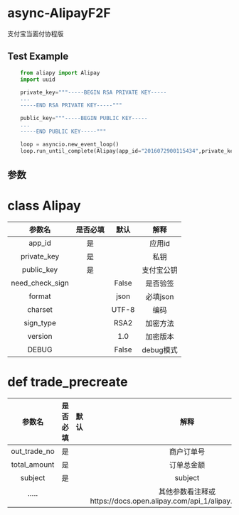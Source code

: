 # async-AlipayF2F

支付宝当面付协程版

## Test Example

```python
    from aliapy import Alipay
    import uuid

    private_key="""-----BEGIN RSA PRIVATE KEY-----
    ...
    -----END RSA PRIVATE KEY-----"""

    public_key="""-----BEGIN PUBLIC KEY-----
    ...
    -----END PUBLIC KEY-----"""

    loop = asyncio.new_event_loop()
    loop.run_until_complete(Alipay(app_id="2016072900115434",private_key=private_key,public_key=public_key,loop=loop,sign_type='RSA2',DEBUG=True).trade_precreate("2017101500000000", 10, '测试商品'))
```

## 参数

class Alipay
===

|参数名        | 是否必填  | 默认   |解释      |
|:--------:   | :-----:   | :----: |:----:     |
|app_id       | 是        |        |应用id    |
|private_key  |是         |        |私钥      |
|public_key |是||支付宝公钥 |
|need_check_sign||False|是否验签|
|format||json|必填json|
|charset||UTF-8|编码|
|sign_type||RSA2|加密方法|
|version||1.0|加密版本|
|DEBUG||False|debug模式|



def trade_precreate
====
|参数名        | 是否必填  | 默认   |解释      |
|:--------:   | :-----:   | :----: |:----:     |
|out_trade_no | 是 ||商户订单号|
|total_amount  |是 ||订单总金额 |
|subject |是||subject |
|·····|||其他参数看注释或https://docs.open.alipay.com/api_1/alipay.trade.precreate|

